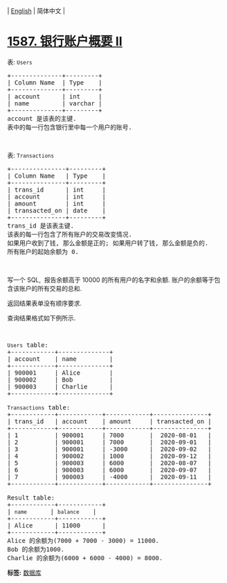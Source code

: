 | [English](README_EN.md) | 简体中文 |

# [1587. 银行账户概要 II](https://leetcode-cn.com/problems/bank-account-summary-ii)
<p>表: <code>Users</code></p>

<pre>+--------------+---------+
| Column Name  | Type    |
+--------------+---------+
| account      | int     |
| name         | varchar |
+--------------+---------+
account 是该表的主键.
表中的每一行包含银行里中每一个用户的账号.
</pre>

<p>&nbsp;</p>

<p>表: <code>Transactions</code></p>

<pre>+---------------+---------+
| Column Name   | Type    |
+---------------+---------+
| trans_id      | int     |
| account       | int     |
| amount        | int     |
| transacted_on | date    |
+---------------+---------+
trans_id 是该表主键.
该表的每一行包含了所有账户的交易改变情况.
如果用户收到了钱, 那么金额是正的; 如果用户转了钱, 那么金额是负的.
所有账户的起始余额为 0.
</pre>

<p>&nbsp;</p>

<p>写一个 SQL,&nbsp;&nbsp;报告余额高于 10000 的所有用户的名字和余额.&nbsp;账户的余额等于包含该账户的所有交易的总和.</p>

<p>返回结果表单没有顺序要求.</p>

<p>查询结果格式如下例所示.</p>

<p>&nbsp;</p>

<pre><code>Users</code> table:
+------------+--------------+
| account    | name         |
+------------+--------------+
| 900001     | Alice        |
| 900002     | Bob          |
| 900003     | Charlie      |
+------------+--------------+

<code>Transactions</code> table:
+------------+------------+------------+---------------+
| trans_id   | account    | amount     | transacted_on |
+------------+------------+------------+---------------+
| 1          | 900001     | 7000       |  2020-08-01   |
| 2          | 900001     | 7000       |  2020-09-01   |
| 3          | 900001     | -3000      |  2020-09-02   |
| 4          | 900002     | 1000       |  2020-09-12   |
| 5          | 900003     | 6000       |  2020-08-07   |
| 6          | 900003     | 6000       |  2020-09-07   |
| 7          | 900003     | -4000      |  2020-09-11   |
+------------+------------+------------+---------------+

Result table:
+------------+------------+
| <code>name    </code>   | <code>balance  </code>  |
+------------+------------+
| Alice      | 11000      |
+------------+------------+
Alice 的余额为(7000 + 7000 - 3000) = 11000.
Bob 的余额为1000.
Charlie 的余额为(6000 + 6000 - 4000) = 8000.
</pre>

**标签:**  [数据库](https://leetcode-cn.com/tag/database) 